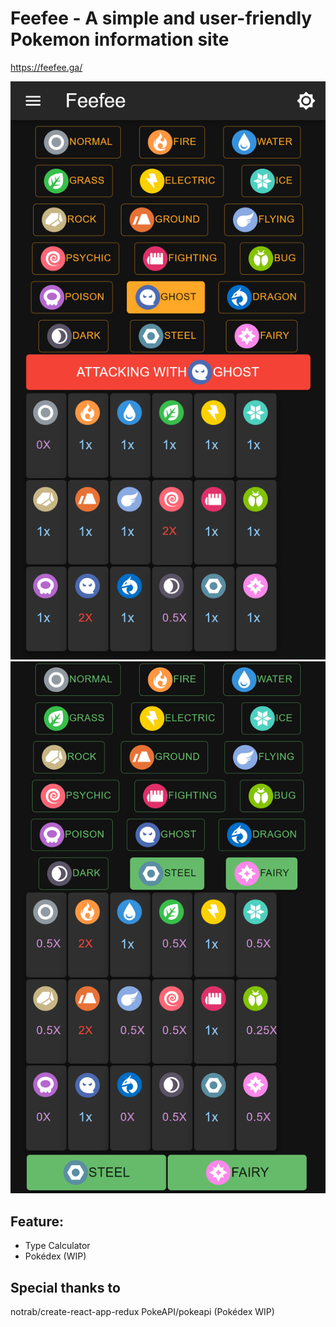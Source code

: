 # Feefee - A simple and user-friendly Pokemon information site

https://feefee.ga/

![](type_attack.png)![](type_defense.png)

## Feature:
- Type Calculator
- Pokédex (WIP)

## Special thanks to
notrab/create-react-app-redux
PokeAPI/pokeapi (Pokédex WIP)
